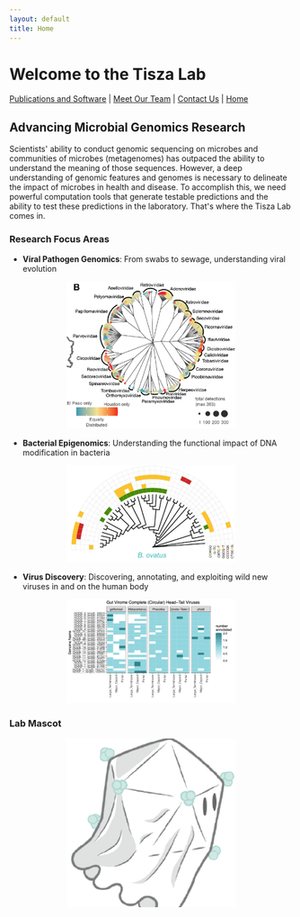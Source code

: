 ```yaml
---
layout: default
title: Home
---
```


# Welcome to the Tisza Lab

[Publications and Software](publications.md) | [Meet Our Team](members.md) | [Contact Us](contact.md) | [Home](index.md)

## Advancing Microbial Genomics Research

Scientists' ability to conduct genomic sequencing on microbes and communities of microbes (metagenomes) has outpaced the ability to understand the meaning of those sequences. However, a deep understanding of genomic features and genomes is necessary to delineate the impact of microbes in health and disease. To accomplish this, we need powerful computation tools that generate testable predictions and the ability to test these predictions in the laboratory. That's where the Tisza Lab comes in.

### Research Focus Areas

- **Viral Pathogen Genomics**: From swabs to sewage, understanding viral evolution
<p align="center">
  <img src="/assets/images/ww_virome1.png" width="300">
</p>

- **Bacterial Epigenomics**: Understanding the functional impact of DNA modification in bacteria
<p align="center">
  <img src="/assets/images/b_ovatus_methyl1.png" width="300">
</p>

- **Virus Discovery**: Discovering, annotating, and exploiting wild new viruses in and on the human body
<p align="center">
  <img src="/assets/images/cenote1.png" width="300">
</p>

### Lab Mascot
<p align="center">
  <img src="/assets/images/ghostvir.png" width="300">
</p>
